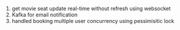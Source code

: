 1. get movie seat update real-time without refresh using websocket
2. Kafka for email notification
3. handled booking multiple user concurrency using pessimisitic lock 
